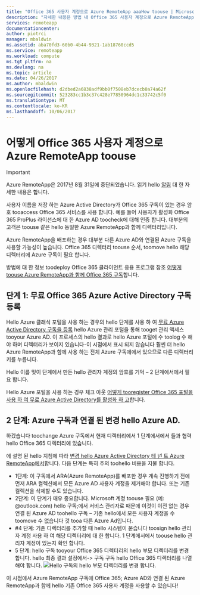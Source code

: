```yaml
---
title: "Office 365 사용자 계정으로 Azure RemoteApp aaaHow toouse | Microsoft Docs"
description: "자세한 내용은 방법 내 Office 365 사용자 계정으로 Azure RemoteApp toouse"
services: remoteapp
documentationcenter: 
author: piotrci
manager: mbaldwin
ms.assetid: aba70fd3-60b0-4b44-9321-1ab18760ccd5
ms.service: remoteapp
ms.workload: compute
ms.tgt_pltfrm: na
ms.devlang: na
ms.topic: article
ms.date: 04/26/2017
ms.author: mbaldwin
ms.openlocfilehash: d2dbed2a6838adf9bb0f7508eb7dcecb0a74a62f
ms.sourcegitcommit: 523283cc1b3c37c428e77850964dc1c33742c5f0
ms.translationtype: MT
ms.contentlocale: ko-KR
ms.lasthandoff: 10/06/2017
---
```

# <a name="how-toouse-azure-remoteapp-with-office-365-user-accounts"></a>어떻게 Office 365 사용자 계정으로 Azure RemoteApp toouse
> [!IMPORTANT]
> Azure RemoteApp은 2017년 8월 31일에 중단되었습니다. 읽기 hello [알림](https://go.microsoft.com/fwlink/?linkid=821148) 대 한 자세한 내용은 합니다.
> 
> 

사용자 이름을 저장 하는 Azure Active Directory가 Office 365 구독이 있는 경우 암호 tooaccess Office 365 서비스를 사용 합니다. 예를 들어 사용자가 활성화 Office 365 ProPlus 라이선스에 대 한 Azure AD toocheck에 대해 인증 합니다. 대부분의 고객은 toouse 같은 hello 동일한 Azure RemoteApp과 함께 디렉터리입니다.

Azure RemoteApp을 배포하는 경우 대부분 다른 Azure AD와 연결된 Azure 구독을 사용할 가능성이 높습니다. Office 365 디렉터리 toouse 순서, toomove hello 해당 디렉터리에 Azure 구독이 필요 합니다.

방법에 대 한 정보 toodeploy Office 365 클라이언트 응용 프로그램 참조 [어떻게 toouse Azure RemoteApp과 함께 Office 365 구독](remoteapp-officesubscription.md)합니다.

## <a name="phase-1-register-your-free-office-365-azure-active-directory-subscription"></a>단계 1: 무료 Office 365 Azure Active Directory 구독 등록
Hello Azure 클래식 포털을 사용 하는 경우의 hello 단계를 사용 하 여 [무료 Azure Active Directory 구독을 등록](https://technet.microsoft.com/library/dn832618.aspx) hello Azure 관리 포털을 통해 tooget 관리 액세스 tooyour Azure AD. 이 프로세스의 hello 결과로 hello Azure 포털에 수 toolog 수 해야 하며 디렉터리가 보이지 있습니다-이 시점에서 표시 되지 않습니다 훨씬 더 hello Azure RemoteApp과 함께 사용 하는 전체 Azure 구독에에서 있으므로 다른 디렉터리 키를 누릅니다.

Hello 이름 및이 단계에서 만든 hello 관리자 계정의 암호를 기억 – 2 단계에서에서 필요 합니다.

Hello Azure 포털을 사용 하는 경우 체크 아웃 [어떻게 tooregister Office 365 포털을 사용 하 여 무료 Azure Active Directory를 활성화 하 고](http://azureblogger.com/2016/01/how-to-register-and-activate-a-free-azure-active-directory-using-office-365-portal/)합니다.

## <a name="phase-2-change-hello-azure-ad-associated-with-your-azure-subscription"></a>2 단계: Azure 구독과 연결 된 변경 hello Azure AD.
하겠습니다 toochange Azure 구독에서 현재 디렉터리에서 1 단계에서에서 들과 협력 hello Office 365 디렉터리에 있습니다.

에 설명 된 hello 지침에 따라 [변경 hello Azure Active Directory 테 넌 트 Azure RemoteApp에서](remoteapp-changetenant.md)합니다. 다음 단계는 특히 주의 toohello 비용을 지불 합니다.

* 1단계: 이 구독에서 ARA(Azure RemoteApp)를 배포한 경우 계속 진행하기 전에 먼저 ARA 컬렉션에서 모든 Azure AD 사용자 계정을 제거해야 합니다. 또는 기존 컬렉션을 삭제할 수도 있습니다.
* 2단계: 이 단계가 매우 중요합니다. Microsoft 계정 toouse 필요 (예: @outlook.com) hello 구독;에서 서비스 관리자로 때문에 이것이 이전 없는 경우 연결 된 Azure AD toohello 구독 – 기존 hello에서 모든 사용자 계정을 수 toomove 수 없습니다 것 tooa 다른 Azure Ad입니다.
* #4 단계: 기존 디렉터리를 추가할 때 hello 시스템이 묻습니다 toosign hello 관리자 계정 사용 하 여 해당 디렉터리에 대 한 합니다. 1 단계에서에서 toouse hello 관리자 계정이 있는지 확인 합니다.
* 5 단계: hello 구독 tooyour Office 365 디렉터리의 hello 부모 디렉터리를 변경 합니다. hello 최종 결과 설정에서-> 구독 구독 hello Office 365 디렉터리를 나열 해야 합니다. 
  ![Hello 구독의 hello 부모 디렉터리를 변경 합니다.](./media/remoteapp-o365user/settings.png)

이 시점에서 Azure RemoteApp 구독에 Office 365; Azure AD와 연결 된 Azure RemoteApp과 함께 hello 기존 Office 365 사용자 계정을 사용할 수 있습니다!

